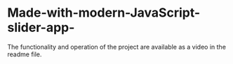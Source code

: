 # Made-with-modern-JavaScript-slider-app-
The functionality and operation of the project are available as a video in the readme file.
